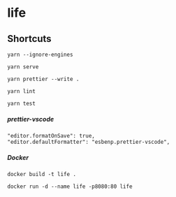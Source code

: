 # life

## Shortcuts

`yarn --ignore-engines`

`yarn serve`

`yarn prettier --write .`

`yarn lint`

`yarn test`

##### prettier-vscode

```
"editor.formatOnSave": true,
"editor.defaultFormatter": "esbenp.prettier-vscode",
```

##### Docker

`docker build -t life .`

`docker run -d --name life -p8080:80 life`
